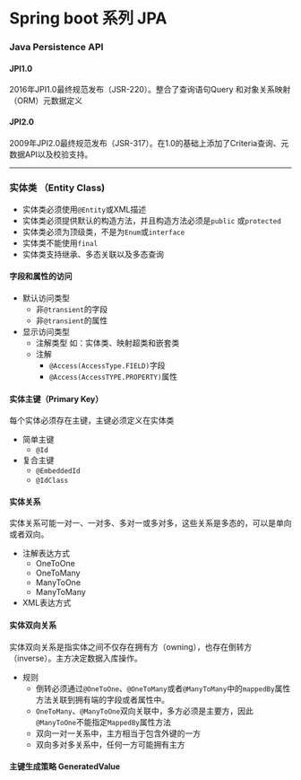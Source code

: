 # Spring boot 系列  JPA



### Java Persistence API

#### JPI1.0

 2016年JPI1.0最终规范发布（JSR-220）。整合了查询语句Query 和对象关系映射（ORM）元数据定义

#### JPI2.0

  2009年JPI2.0最终规范发布（JSR-317）。在1.0的基础上添加了Criteria查询、元数据API以及校验支持。



---

### 实体类 （Entity Class)

- 实体类必须使用`@Entity`或XML描述
- 实体类必须提供默认的构造方法，并且构造方法必须是`public` 或`protected`
- 实体类必须为顶级类，不是为`Enum`或`interface`
- 实体类不能使用`final`
- 实体类支持继承、多态关联以及多态查询

#### 字段和属性的访问

- 默认访问类型
  - 非`@transient`的字段
  - 非`@transient`的属性
- 显示访问类型
  - 注解类型  如：实体类、映射超类和嵌套类
  - 注解 
    - `@Access(AccessType.FIELD)`字段
    - `@Access(AccessTYPE.PROPERTY)`属性

#### 实体主键（Primary Key）

每个实体必须存在主键，主键必须定义在实体类

- 简单主键
  - `@Id`
- 复合主键
  - `@EmbeddedId`
  - `@IdClass`

#### 实体关系

实体关系可能一对一、一对多、多对一或多对多，这些关系是多态的，可以是单向或者双向。

- 注解表达方式
  - OneToOne
  - OneToMany
  - ManyToOne
  - ManyToMany
- XML表达方式

#### 实体双向关系

实体双向关系是指实体之间不仅存在拥有方（owning），也存在倒转方（inverse）。主方决定数据入库操作。

- 规则
  - 倒转必须通过`@OneToOne`、`@OneToMany`或者`@ManyToMany`中的`mappedBy`属性方法关联到拥有端的字段或者属性中。
  - `OneToMany`、`@ManyToOne`双向关联中，多方必须是主要方，因此`@ManyToOne`不能指定`MappedBy`属性方法
  - 双向一对一关系中，主方相当于包含外键的一方
  - 双向多对多关系中，任何一方可能拥有主方

#### 主键生成策略 GeneratedValue



